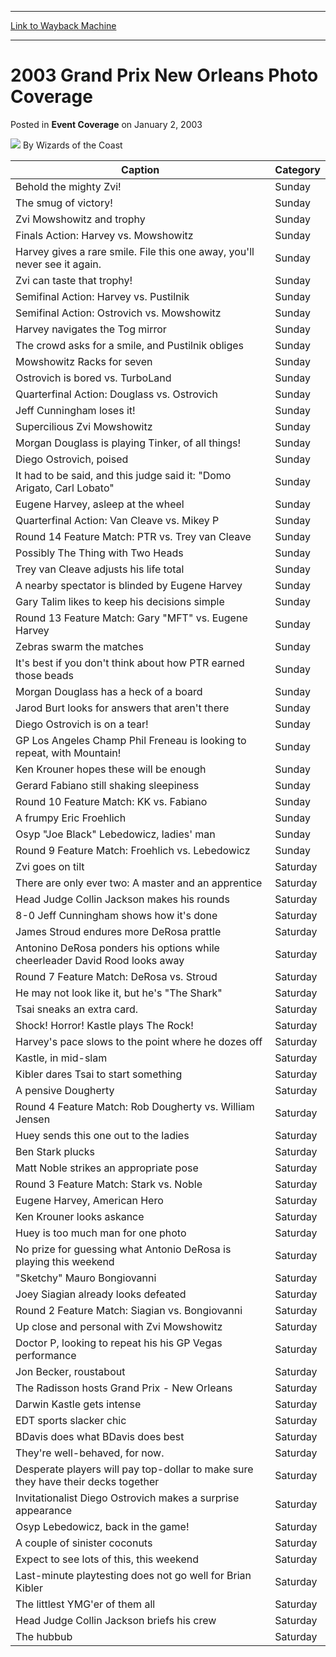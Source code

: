 
---
[Link to Wayback Machine](https://web.archive.org/web/20211023092945/https://magic.wizards.com/en/articles/archive/event-coverage/2003-grand-prix-new-orleans-photo-coverage-2003-01-02)

[_metadata_:author]:- "Wizards of the Coast"
[_metadata_:description]:- "Caption Category Behold the mighty Zvi! Sunday Players The smug of victory! Sunday Players Zvi Mowshowitz and trophy Sunday Players Finals Action: Harvey vs. Mowshowitz Sunday Players Harvey gives a rare smile. File this one away, you'll never see it again. Sunday Players Zvi can taste that trophy! Sunday Players Semifinal Action: Harvey vs. Pustilnik Sunday Players Semifinal"
[_metadata_:generator]:- "Drupal 7 (http://drupal.org)"
[_metadata_:node]:- "782596"
[_metadata_:publish_date]:- "2003-01-02"
[_metadata_:source]:- "div-main-content"
[_metadata_:title]:- "2003 Grand Prix New Orleans Photo Coverage"
[_metadata_:wayback_capture_timestamp]:- "2021-10-23 09:29:45"
[_metadata_:wayback_raw_url]:- "https://web.archive.org/web/20211023092945id_/https://magic.wizards.com/en/articles/archive/event-coverage/2003-grand-prix-new-orleans-photo-coverage-2003-01-02"
[_metadata_:wayback_url]:- "https://magic.wizards.com/en/articles/archive/event-coverage/2003-grand-prix-new-orleans-photo-coverage-2003-01-02"
---


2003 Grand Prix New Orleans Photo Coverage
==========================================



 Posted in **Event Coverage**
 on January 2, 2003 






![](https://media.magic.wizards.com/styles/auth_small/public/images/person/wizards_author.jpg)
By Wizards of the Coast













| Caption | Category |
| --- | --- |
| Behold the mighty Zvi! | Sunday | Players |
| The smug of victory! | Sunday | Players |
| Zvi Mowshowitz and trophy | Sunday | Players |
| Finals Action: Harvey vs. Mowshowitz | Sunday | Players |
| Harvey gives a rare smile. File this one away, you'll never see it again. | Sunday | Players |
| Zvi can taste that trophy! | Sunday | Players |
| Semifinal Action: Harvey vs. Pustilnik | Sunday | Players |
| Semifinal Action: Ostrovich vs. Mowshowitz | Sunday | Players |
| Harvey navigates the Tog mirror | Sunday | Players |
| The crowd asks for a smile, and Pustilnik obliges | Sunday | Players |
| Mowshowitz Racks for seven | Sunday | Players |
| Ostrovich is bored vs. TurboLand | Sunday | Players |
| Quarterfinal Action: Douglass vs. Ostrovich | Sunday | Players |
| Jeff Cunningham loses it! | Sunday | Players |
| Supercilious Zvi Mowshowitz | Sunday | Players |
| Morgan Douglass is playing Tinker, of all things! | Sunday | Players |
| Diego Ostrovich, poised | Sunday | Players |
| It had to be said, and this judge said it: "Domo Arigato, Carl Lobato" | Sunday | Players |
| Eugene Harvey, asleep at the wheel | Sunday | Players |
| Quarterfinal Action: Van Cleave vs. Mikey P | Sunday | Players |
| Round 14 Feature Match: PTR vs. Trey van Cleave | Sunday | Players |
| Possibly The Thing with Two Heads | Sunday | Players |
| Trey van Cleave adjusts his life total | Sunday | Players |
| A nearby spectator is blinded by Eugene Harvey | Sunday | Players |
| Gary Talim likes to keep his decisions simple | Sunday | Players |
| Round 13 Feature Match: Gary "MFT" vs. Eugene Harvey | Sunday | Players |
| Zebras swarm the matches | Sunday | Players |
| It's best if you don't think about how PTR earned those beads | Sunday | Players |
| Morgan Douglass has a heck of a board | Sunday | Players |
| Jarod Burt looks for answers that aren't there | Sunday | Players |
| Diego Ostrovich is on a tear! | Sunday | Players |
| GP Los Angeles Champ Phil Freneau is looking to repeat, with Mountain! | Sunday | Players |
| Ken Krouner hopes these will be enough | Sunday | Players |
| Gerard Fabiano still shaking sleepiness | Sunday | Players |
| Round 10 Feature Match: KK vs. Fabiano | Sunday | Players |
| A frumpy Eric Froehlich | Sunday | Players |
| Osyp "Joe Black" Lebedowicz, ladies' man | Sunday | Players |
| Round 9 Feature Match: Froehlich vs. Lebedowicz | Sunday | Players |
| Zvi goes on tilt | Saturday | Players |
| There are only ever two: A master and an apprentice | Saturday | Staff |
| Head Judge Collin Jackson makes his rounds | Saturday | Staff |
| 8-0 Jeff Cunningham shows how it's done | Saturday | Players |
| James Stroud endures more DeRosa prattle | Saturday | Players |
| Antonino DeRosa ponders his options while cheerleader David Rood looks away | Saturday | Players |
| Round 7 Feature Match: DeRosa vs. Stroud | Saturday | Players |
| He may not look like it, but he's "The Shark" | Saturday | Players |
| Tsai sneaks an extra card. | Saturday | Players |
| Shock! Horror! Kastle plays The Rock! | Saturday | Players |
| Harvey's pace slows to the point where he dozes off | Saturday | Players |
| Kastle, in mid-slam | Saturday | Players |
| Kibler dares Tsai to start something | Saturday | Players |
| A pensive Dougherty | Saturday | Players |
| Round 4 Feature Match: Rob Dougherty vs. William Jensen | Saturday | Players |
| Huey sends this one out to the ladies | Saturday | Players |
| Ben Stark plucks | Saturday | Players |
| Matt Noble strikes an appropriate pose | Saturday | Players |
| Round 3 Feature Match: Stark vs. Noble | Saturday | Players |
| Eugene Harvey, American Hero | Saturday | Players |
| Ken Krouner looks askance | Saturday | Players |
| Huey is too much man for one photo | Saturday | Players |
| No prize for guessing what Antonio DeRosa is playing this weekend | Saturday | Players |
| "Sketchy" Mauro Bongiovanni | Saturday | Players |
| Joey Siagian already looks defeated | Saturday | Players |
| Round 2 Feature Match: Siagian vs. Bongiovanni | Saturday | Players |
| Up close and personal with Zvi Mowshowitz | Saturday | Players |
| Doctor P, looking to repeat his his GP Vegas performance | Saturday | Players |
| Jon Becker, roustabout | Saturday | Players |
| The Radisson hosts Grand Prix - New Orleans | Saturday | Site |
| Darwin Kastle gets intense | Saturday | Players |
| EDT sports slacker chic | Saturday | Players |
| BDavis does what BDavis does best | Saturday | Players |
| They're well-behaved, for now. | Saturday | Players |
| Desperate players will pay top-dollar to make sure they have their decks together | Saturday | Players |
| Invitationalist Diego Ostrovich makes a surprise appearance | Saturday | Players |
| Osyp Lebedowicz, back in the game! | Saturday | Players |
| A couple of sinister coconuts | Saturday | Players |
| Expect to see lots of this, this weekend | Saturday | Players |
| Last-minute playtesting does not go well for Brian Kibler | Saturday | Players |
| The littlest YMG'er of them all | Saturday | Players |
| Head Judge Collin Jackson briefs his crew | Saturday | Staff |
| The hubbub | Saturday | Players |







